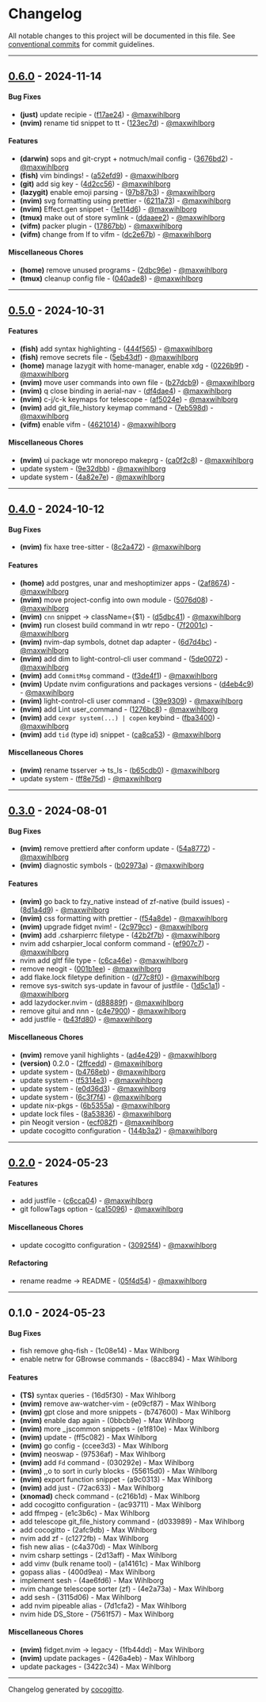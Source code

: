 # Changelog
All notable changes to this project will be documented in this file. See [conventional commits](https://www.conventionalcommits.org/) for commit guidelines.

- - -
## [0.6.0](https://github.com/maxwihlborg/system-definition/compare/1e114d6167cec73a8593aab6c59c7717f65db95a..0.6.0) - 2024-11-14
#### Bug Fixes
- **(just)** update recipie - ([f17ae24](https://github.com/maxwihlborg/system-definition/commit/f17ae2431b405ab9d1042bbc4ce2bf6369d3febb)) - [@maxwihlborg](https://github.com/maxwihlborg)
- **(nvim)** rename tid snippet to tt - ([123ec7d](https://github.com/maxwihlborg/system-definition/commit/123ec7ded0103fba5864e4e3f46258213514e16b)) - [@maxwihlborg](https://github.com/maxwihlborg)
#### Features
- **(darwin)** sops and git-crypt + notmuch/mail config - ([3676bd2](https://github.com/maxwihlborg/system-definition/commit/3676bd20fdb75ae28cb0faeb274d51e342fbbb80)) - [@maxwihlborg](https://github.com/maxwihlborg)
- **(fish)** vim bindings! - ([a52efd9](https://github.com/maxwihlborg/system-definition/commit/a52efd98b90d932525548cb16b9dc4f826c665b5)) - [@maxwihlborg](https://github.com/maxwihlborg)
- **(git)** add sig key - ([4d2cc56](https://github.com/maxwihlborg/system-definition/commit/4d2cc561b7b48eef318618c9a0070140c8392c70)) - [@maxwihlborg](https://github.com/maxwihlborg)
- **(lazygit)** enable emoji parsing - ([97b87b3](https://github.com/maxwihlborg/system-definition/commit/97b87b3fd0db0aac0d5d00de2ff0ac0cbe7fba91)) - [@maxwihlborg](https://github.com/maxwihlborg)
- **(nvim)** svg formatting using prettier - ([6211a73](https://github.com/maxwihlborg/system-definition/commit/6211a73895af9b0bae30c1f58c727fe49b08aaa4)) - [@maxwihlborg](https://github.com/maxwihlborg)
- **(nvim)** Effect.gen snippet - ([1e114d6](https://github.com/maxwihlborg/system-definition/commit/1e114d6167cec73a8593aab6c59c7717f65db95a)) - [@maxwihlborg](https://github.com/maxwihlborg)
- **(tmux)** make out of store symlink - ([ddaaee2](https://github.com/maxwihlborg/system-definition/commit/ddaaee22ef1520a6bf03a0be6e3caa5cda3e2db0)) - [@maxwihlborg](https://github.com/maxwihlborg)
- **(vifm)** packer plugin - ([17867bb](https://github.com/maxwihlborg/system-definition/commit/17867bb20032f3f5fbda6e140abd8154cbf0ffb6)) - [@maxwihlborg](https://github.com/maxwihlborg)
- **(vifm)** change from lf to vifm - ([dc2e67b](https://github.com/maxwihlborg/system-definition/commit/dc2e67b8d23c5239d48994286877b733180fb546)) - [@maxwihlborg](https://github.com/maxwihlborg)
#### Miscellaneous Chores
- **(home)** remove unused programs - ([2dbc96e](https://github.com/maxwihlborg/system-definition/commit/2dbc96e20d745759363e0ac93acf0d53f4f5cace)) - [@maxwihlborg](https://github.com/maxwihlborg)
- **(tmux)** cleanup config file - ([040ade8](https://github.com/maxwihlborg/system-definition/commit/040ade8fffc3a920f1eb3a61be386c7f41505b1c)) - [@maxwihlborg](https://github.com/maxwihlborg)

- - -

## [0.5.0](https://github.com/maxwihlborg/system-definition/compare/5eb43df285e9416031e5771bbbb145a92a102d41..0.5.0) - 2024-10-31
#### Features
- **(fish)** add syntax highlighting - ([444f565](https://github.com/maxwihlborg/system-definition/commit/444f56588125fc41280feee94fe53c541ae10a51)) - [@maxwihlborg](https://github.com/maxwihlborg)
- **(fish)** remove secrets file - ([5eb43df](https://github.com/maxwihlborg/system-definition/commit/5eb43df285e9416031e5771bbbb145a92a102d41)) - [@maxwihlborg](https://github.com/maxwihlborg)
- **(home)** manage lazygit with home-manager, enable xdg - ([0226b9f](https://github.com/maxwihlborg/system-definition/commit/0226b9f323788a73e66fee2cb170dee117d8d150)) - [@maxwihlborg](https://github.com/maxwihlborg)
- **(nvim)** move user commands into own file - ([b27dcb9](https://github.com/maxwihlborg/system-definition/commit/b27dcb99aabbb2f8e1ac0b7f9ab6e64086ee4bb8)) - [@maxwihlborg](https://github.com/maxwihlborg)
- **(nvim)** q close binding in aerial-nav - ([df4dae4](https://github.com/maxwihlborg/system-definition/commit/df4dae4d6d29816ea6459f4e70391bd35c4d6b2f)) - [@maxwihlborg](https://github.com/maxwihlborg)
- **(nvim)** c-j/c-k keymaps for telescope - ([af5024e](https://github.com/maxwihlborg/system-definition/commit/af5024e265e6bb17b9a1696d614ba660e05df2b1)) - [@maxwihlborg](https://github.com/maxwihlborg)
- **(nvim)** add git_file_history keymap command - ([7eb598d](https://github.com/maxwihlborg/system-definition/commit/7eb598d2c1685a5846c13b6a10895dce22c93732)) - [@maxwihlborg](https://github.com/maxwihlborg)
- **(vifm)** enable vifm - ([4621014](https://github.com/maxwihlborg/system-definition/commit/4621014822d8a3183b30bd0990d26fe3a702cb90)) - [@maxwihlborg](https://github.com/maxwihlborg)
#### Miscellaneous Chores
- **(nvim)** ui package wtr monorepo makeprg - ([ca0f2c8](https://github.com/maxwihlborg/system-definition/commit/ca0f2c898d58b5880a1be92cc1a10d2a60ec98be)) - [@maxwihlborg](https://github.com/maxwihlborg)
- update system - ([9e32dbb](https://github.com/maxwihlborg/system-definition/commit/9e32dbb56c09fc38f415f306f36530f8bb48e9cd)) - [@maxwihlborg](https://github.com/maxwihlborg)
- update system - ([4a82e7e](https://github.com/maxwihlborg/system-definition/commit/4a82e7edf29e431449ebbda8916cae5c936e2f78)) - [@maxwihlborg](https://github.com/maxwihlborg)

- - -

## [0.4.0](https://github.com/maxwihlborg/system-definition/compare/ca8ca53b0aba95213ccc70e4987c3c2260e75d1e..0.4.0) - 2024-10-12
#### Bug Fixes
- **(nvim)** fix haxe tree-sitter - ([8c2a472](https://github.com/maxwihlborg/system-definition/commit/8c2a4721781e5dbbea5f167d30eb2fa2708b6975)) - [@maxwihlborg](https://github.com/maxwihlborg)
#### Features
- **(home)** add postgres, unar and meshoptimizer apps - ([2af8674](https://github.com/maxwihlborg/system-definition/commit/2af86742cdad3346990ff6d7dc5d8ab0971d8271)) - [@maxwihlborg](https://github.com/maxwihlborg)
- **(nvim)** move project-config into own module - ([5076d08](https://github.com/maxwihlborg/system-definition/commit/5076d08eb713b73d148bdee9250f06103d83762f)) - [@maxwihlborg](https://github.com/maxwihlborg)
- **(nvim)** `cnn` snippet -> className={$1} - ([d5dbc41](https://github.com/maxwihlborg/system-definition/commit/d5dbc41ae5d68233e9e269bdb3616de56a65addf)) - [@maxwihlborg](https://github.com/maxwihlborg)
- **(nvim)** run closest build command in wtr repo - ([7f2001c](https://github.com/maxwihlborg/system-definition/commit/7f2001c958d976f2b1098ef24c5aa21db211051e)) - [@maxwihlborg](https://github.com/maxwihlborg)
- **(nvim)** nvim-dap symbols, dotnet dap adapter - ([6d7d4bc](https://github.com/maxwihlborg/system-definition/commit/6d7d4bc2067a80ad8a1e0f7de9e90dad6c3003a8)) - [@maxwihlborg](https://github.com/maxwihlborg)
- **(nvim)** add dim to light-control-cli user command - ([5de0072](https://github.com/maxwihlborg/system-definition/commit/5de007220350f3a9ef60a842c5c16c8490c9a901)) - [@maxwihlborg](https://github.com/maxwihlborg)
- **(nvim)** add `CommitMsg` command - ([f3de4f1](https://github.com/maxwihlborg/system-definition/commit/f3de4f19f5742eacd1867fd74915c570c25730c1)) - [@maxwihlborg](https://github.com/maxwihlborg)
- **(nvim)** Update nvim configurations and packages versions - ([d4eb4c9](https://github.com/maxwihlborg/system-definition/commit/d4eb4c9196265a7448ad88556c9b0b2d607ff651)) - [@maxwihlborg](https://github.com/maxwihlborg)
- **(nvim)** light-control-cli user command - ([39e9309](https://github.com/maxwihlborg/system-definition/commit/39e9309d334b8699c6e408324abb1d9c62730d8f)) - [@maxwihlborg](https://github.com/maxwihlborg)
- **(nvim)** add Lint user_command - ([1276bc8](https://github.com/maxwihlborg/system-definition/commit/1276bc89d50dbd6bc27b495885f6313cf4854046)) - [@maxwihlborg](https://github.com/maxwihlborg)
- **(nvim)** add `cexpr system(...) | copen` keybind - ([fba3400](https://github.com/maxwihlborg/system-definition/commit/fba3400d9045a0b498c829502b31b3fa457b9fc4)) - [@maxwihlborg](https://github.com/maxwihlborg)
- **(nvim)** add `tid` (type id) snippet - ([ca8ca53](https://github.com/maxwihlborg/system-definition/commit/ca8ca53b0aba95213ccc70e4987c3c2260e75d1e)) - [@maxwihlborg](https://github.com/maxwihlborg)
#### Miscellaneous Chores
- **(nvim)** rename tsserver -> ts_ls - ([b65cdb0](https://github.com/maxwihlborg/system-definition/commit/b65cdb0f908f215c87253a12fff1e694b15c16e0)) - [@maxwihlborg](https://github.com/maxwihlborg)
- update system - ([ff8e75d](https://github.com/maxwihlborg/system-definition/commit/ff8e75d99313b1863e0f024ab5c511d967e573de)) - [@maxwihlborg](https://github.com/maxwihlborg)

- - -

## [0.3.0](https://github.com/maxwihlborg/system-definition/compare/b43fd80046c93627e81696ac19fafb70450bb579..0.3.0) - 2024-08-01
#### Bug Fixes
- **(nvim)** remove prettierd after conform update - ([54a8772](https://github.com/maxwihlborg/system-definition/commit/54a877217d2ed408a8d618b38e4daad48d8dda5a)) - [@maxwihlborg](https://github.com/maxwihlborg)
- **(nvim)** diagnostic symbols - ([b02973a](https://github.com/maxwihlborg/system-definition/commit/b02973a3562f330d8490b191c733938e00b6c748)) - [@maxwihlborg](https://github.com/maxwihlborg)
#### Features
- **(nvim)** go back to fzy_native instead of zf-native (build issues) - ([8d1a4d9](https://github.com/maxwihlborg/system-definition/commit/8d1a4d9298b7178fbdde3ac6aeb6216100afb724)) - [@maxwihlborg](https://github.com/maxwihlborg)
- **(nvim)** css formatting with prettier - ([f54a8de](https://github.com/maxwihlborg/system-definition/commit/f54a8de6dd2a391b8303c9255283e6fae597fda4)) - [@maxwihlborg](https://github.com/maxwihlborg)
- **(nvim)** upgrade fidget nvim! - ([2c979cc](https://github.com/maxwihlborg/system-definition/commit/2c979cc63c399dfec86d8287aee10817f2d48019)) - [@maxwihlborg](https://github.com/maxwihlborg)
- **(nvim)** add .csharpierrc filetype - ([42b2f7b](https://github.com/maxwihlborg/system-definition/commit/42b2f7b1f0800180d62fc32feb2a960372a5f286)) - [@maxwihlborg](https://github.com/maxwihlborg)
- nvim add csharpier_local conform command - ([ef907c7](https://github.com/maxwihlborg/system-definition/commit/ef907c74c7912d67243106842bcaff38dd54c746)) - [@maxwihlborg](https://github.com/maxwihlborg)
- nvim add gltf file type - ([c6ca46e](https://github.com/maxwihlborg/system-definition/commit/c6ca46eafbdb0e8591a2a82efa0cba7bb5528fb4)) - [@maxwihlborg](https://github.com/maxwihlborg)
- remove neogit - ([001b1ee](https://github.com/maxwihlborg/system-definition/commit/001b1eed127d811c980885b805e3d2eb560ccf7c)) - [@maxwihlborg](https://github.com/maxwihlborg)
- add flake.lock filetype definition - ([d77c8f0](https://github.com/maxwihlborg/system-definition/commit/d77c8f0a5963489f864f6604044bc0cd91a2e14d)) - [@maxwihlborg](https://github.com/maxwihlborg)
- remove sys-switch sys-update in favour of justfile - ([1d5c1a1](https://github.com/maxwihlborg/system-definition/commit/1d5c1a19dd173dbfbdb984151cd8ed9bd47ac14a)) - [@maxwihlborg](https://github.com/maxwihlborg)
- add lazydocker.nvim - ([d88889f](https://github.com/maxwihlborg/system-definition/commit/d88889fefd025ab5da335cddc4754bf76aa7d601)) - [@maxwihlborg](https://github.com/maxwihlborg)
- remove gitui and nnn - ([c4e7900](https://github.com/maxwihlborg/system-definition/commit/c4e7900f2447d489559ce798c1e5cc22820de853)) - [@maxwihlborg](https://github.com/maxwihlborg)
- add justfile - ([b43fd80](https://github.com/maxwihlborg/system-definition/commit/b43fd80046c93627e81696ac19fafb70450bb579)) - [@maxwihlborg](https://github.com/maxwihlborg)
#### Miscellaneous Chores
- **(nvim)** remove yanil highlights - ([ad4e429](https://github.com/maxwihlborg/system-definition/commit/ad4e429e758dd0bcd10b8dad435c445ea8fb993c)) - [@maxwihlborg](https://github.com/maxwihlborg)
- **(version)** 0.2.0 - ([2ffcedd](https://github.com/maxwihlborg/system-definition/commit/2ffcedddd0bf64d8c412d41b75f2478015735b44)) - [@maxwihlborg](https://github.com/maxwihlborg)
- update system - ([b4768eb](https://github.com/maxwihlborg/system-definition/commit/b4768ebbc2052d85ac2f456006174dc130c673bf)) - [@maxwihlborg](https://github.com/maxwihlborg)
- update system - ([f5314e3](https://github.com/maxwihlborg/system-definition/commit/f5314e3e89c69e8c5c1045c9ca7c002c228318f8)) - [@maxwihlborg](https://github.com/maxwihlborg)
- update system - ([e0d36d3](https://github.com/maxwihlborg/system-definition/commit/e0d36d3b2c70a27c77c8762dbcf15d066a7c099c)) - [@maxwihlborg](https://github.com/maxwihlborg)
- update system - ([6c3f7f4](https://github.com/maxwihlborg/system-definition/commit/6c3f7f4d69f360e99e867cd7a106198c6004d7c4)) - [@maxwihlborg](https://github.com/maxwihlborg)
- update nix-pkgs - ([6b5355a](https://github.com/maxwihlborg/system-definition/commit/6b5355a043513df1dc066f2132b1253498154f48)) - [@maxwihlborg](https://github.com/maxwihlborg)
- update lock files - ([8a53836](https://github.com/maxwihlborg/system-definition/commit/8a5383638e864d9b714257484d9a7ce5f8429453)) - [@maxwihlborg](https://github.com/maxwihlborg)
- pin Neogit version - ([ecf082f](https://github.com/maxwihlborg/system-definition/commit/ecf082fb85ba9853775ba304a0e8245c9472006f)) - [@maxwihlborg](https://github.com/maxwihlborg)
- update cocogitto configuration - ([144b3a2](https://github.com/maxwihlborg/system-definition/commit/144b3a2f1b91bfa4483dd59550e7fc233445a03c)) - [@maxwihlborg](https://github.com/maxwihlborg)

- - -

## [0.2.0](https://github.com/maxwihlborg/system-definition/compare/05f4d54347f4c962a99a1bfe72f6a336b98f3b9b..0.2.0) - 2024-05-23
#### Features
- add justfile - ([c6cca04](https://github.com/maxwihlborg/system-definition/commit/c6cca044189ab760aeacf2776a05ed9ebd57795b)) - [@maxwihlborg](https://github.com/maxwihlborg)
- git followTags option - ([ca15096](https://github.com/maxwihlborg/system-definition/commit/ca1509686d45d37bdf367ad1509c30743f7888bc)) - [@maxwihlborg](https://github.com/maxwihlborg)
#### Miscellaneous Chores
- update cocogitto configuration - ([30925f4](https://github.com/maxwihlborg/system-definition/commit/30925f4a49d62398341412ab1ae036eb9ea452e1)) - [@maxwihlborg](https://github.com/maxwihlborg)
#### Refactoring
- rename readme -> README - ([05f4d54](https://github.com/maxwihlborg/system-definition/commit/05f4d54347f4c962a99a1bfe72f6a336b98f3b9b)) - [@maxwihlborg](https://github.com/maxwihlborg)

- - -

## 0.1.0 - 2024-05-23
#### Bug Fixes
- fish remove ghq-fish - (1c08e14) - Max Wihlborg
- enable netrw for GBrowse commands - (8acc894) - Max Wihlborg
#### Features
- **(TS)** syntax queries - (16d5f30) - Max Wihlborg
- **(nvim)** remove aw-watcher-vim - (e09cf87) - Max Wihlborg
- **(nvim)** gpt close and more snippets - (b747600) - Max Wihlborg
- **(nvim)** enable dap again - (0bbcb9e) - Max Wihlborg
- **(nvim)** more _jscommon snippets - (e1f810e) - Max Wihlborg
- **(nvim)** update - (ff5c082) - Max Wihlborg
- **(nvim)** go config - (ccee3d3) - Max Wihlborg
- **(nvim)** neoswap - (97536af) - Max Wihlborg
- **(nvim)** add `Fd` command - (030292e) - Max Wihlborg
- **(nvim)** ,,o to sort in curly blocks - (55615d0) - Max Wihlborg
- **(nvim)** export function snippet - (a9c0313) - Max Wihlborg
- **(nvim)** add just - (72ac633) - Max Wihlborg
- **(xnomad)** check command - (c216b1d) - Max Wihlborg
- add cocogitto configuration - (ac93711) - Max Wihlborg
- add ffmpeg - (e1c3b6c) - Max Wihlborg
- add telescope git_file_history command - (d033989) - Max Wihlborg
- add cocogitto - (2afc9db) - Max Wihlborg
- nvim add zf - (c1272fb) - Max Wihlborg
- fish new alias - (c4a370d) - Max Wihlborg
- nvim csharp settings - (2d13aff) - Max Wihlborg
- add vimv (bulk rename tool) - (a14161c) - Max Wihlborg
- gopass alias - (400d9ea) - Max Wihlborg
- implement sesh - (4ae6fd6) - Max Wihlborg
- nvim change telescope sorter (zf) - (4e2a73a) - Max Wihlborg
- add sesh - (3115d06) - Max Wihlborg
- add nvim pipeable alias - (7d1cfa2) - Max Wihlborg
- nvim hide DS_Store - (7561f57) - Max Wihlborg
#### Miscellaneous Chores
- **(nvim)** fidget.nvim -> legacy - (1fb44dd) - Max Wihlborg
- **(nvim)** update packages - (426a4eb) - Max Wihlborg
- update packages - (3422c34) - Max Wihlborg

- - -

Changelog generated by [cocogitto](https://github.com/cocogitto/cocogitto).